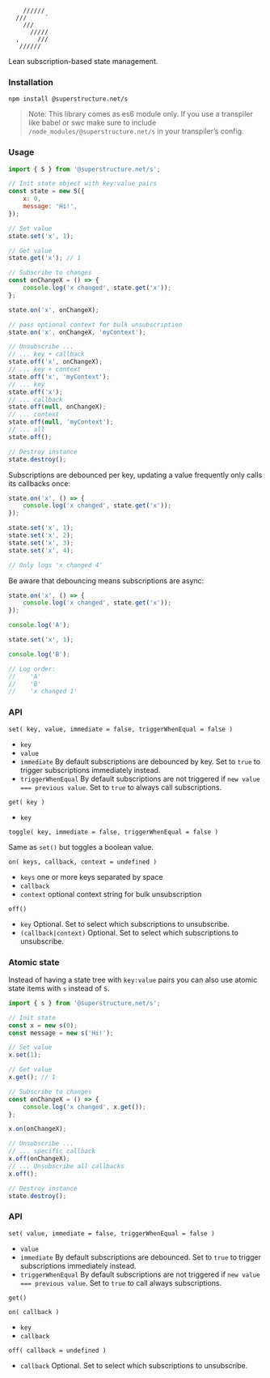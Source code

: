 ```
    //////
  ///     ´
    ///
      /////
  ,     ///
   //////
```

Lean subscription-based state management.

### Installation

`npm install @superstructure.net/s`

> Note: This library comes as es6 module only.
> If you use a transpiler like babel or swc make sure to include `/node_modules/@superstructure.net/s` in your transpiler’s config.

### Usage

```js
import { S } from '@superstructure.net/s';

// Init state object with key:value pairs
const state = new S({
    x: 0,
    message: 'Hi!',
});

// Set value
state.set('x', 1);

// Get value
state.get('x'); // 1

// Subscribe to changes
const onChangeX = () => {
    console.log('x changed', state.get('x'));
};

state.on('x', onChangeX);

// pass optional context for bulk unsubscription
state.on('x', onChangeX, 'myContext');

// Unsubscribe ...
// ... key + callback
state.off('x', onChangeX);
// ... key + context
state.off('x', 'myContext');
// ... key
state.off('x');
// ... callback
state.off(null, onChangeX);
// ... context
state.off(null, 'myContext');
// ... all
state.off();

// Destroy instance
state.destroy();
```

Subscriptions are debounced per key, updating a value frequently only calls its callbacks once:

```js
state.on('x', () => {
    console.log('x changed', state.get('x'));
});

state.set('x', 1);
state.set('x', 2);
state.set('x', 3);
state.set('x', 4);

// Only logs 'x changed 4'
```

Be aware that debouncing means subscriptions are async:

```js
state.on('x', () => {
    console.log('x changed', state.get('x'));
});

console.log('A');

state.set('x', 1);

console.log('B');

// Log order:
//    'A'
//    'B'
//    'x changed 1'
```

### API

`set( key, value, immediate = false, triggerWhenEqual = false )`

-   `key`
-   `value`
-   `immediate` By default subscriptions are debounced by key. Set to `true` to trigger subscriptions immediately instead.
-   `triggerWhenEqual` By default subscriptions are not triggered if `new value === previous value`. Set to `true` to always call subscriptions.

`get( key )`

-   `key`

`toggle( key, immediate = false, triggerWhenEqual = false )`

Same as `set()` but toggles a boolean value.

`on( keys, callback, context = undefined )`

-   `keys` one or more keys separated by space
-   `callback`
-   `context` optional context string for bulk unsubscription

`off()`

-   `key` Optional. Set to select which subscriptions to unsubscribe.
-   `(callback|context)` Optional. Set to select which subscriptions to unsubscribe.

### Atomic state

Instead of having a state tree with `key:value` pairs you can also use atomic state items with `s` instead of `S`.

```js
import { s } from '@superstructure.net/s';

// Init state
const x = new s(0);
const message = new s('Hi!');

// Set value
x.set(1);

// Get value
x.get(); // 1

// Subscribe to changes
const onChangeX = () => {
    console.log('x changed', x.get());
};

x.on(onChangeX);

// Unsubscribe ...
// ... specific callback
x.off(onChangeX);
// ... Unsubscribe all callbacks
x.off();

// Destroy instance
state.destroy();
```

### API

`set( value, immediate = false, triggerWhenEqual = false )`

-   `value`
-   `immediate` By default subscriptions are debounced. Set to `true` to trigger subscriptions immediately instead.
-   `triggerWhenEqual` By default subscriptions are not triggered if `new value === previous value`. Set to `true` to call always subscriptions.

`get()`

`on( callback )`

-   `key`
-   `callback`

`off( callback = undefined )`

-   `callback` Optional. Set to select which subscriptions to unsubscribe.
